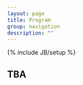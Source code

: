 ```yaml
---
layout: page
title: Program
group: navigation
description: ""
---
```

{% include JB/setup %}


## TBA

